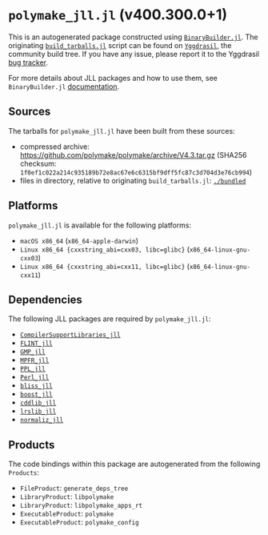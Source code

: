 # `polymake_jll.jl` (v400.300.0+1)

This is an autogenerated package constructed using [`BinaryBuilder.jl`](https://github.com/JuliaPackaging/BinaryBuilder.jl). The originating [`build_tarballs.jl`](https://github.com/JuliaPackaging/Yggdrasil/blob/a70aaf5d437c4a56ef1e2b7bfeec2b5e60a55191/P/polymake/build_tarballs.jl) script can be found on [`Yggdrasil`](https://github.com/JuliaPackaging/Yggdrasil/), the community build tree.  If you have any issue, please report it to the Yggdrasil [bug tracker](https://github.com/JuliaPackaging/Yggdrasil/issues).

For more details about JLL packages and how to use them, see `BinaryBuilder.jl` [documentation](https://juliapackaging.github.io/BinaryBuilder.jl/dev/jll/).

## Sources

The tarballs for `polymake_jll.jl` have been built from these sources:

* compressed archive: https://github.com/polymake/polymake/archive/V4.3.tar.gz (SHA256 checksum: `1f0ef1c022a214c935189b72e8ac67e6c6315bf9dff5fc87c3d704d3e76cb994`)
* files in directory, relative to originating `build_tarballs.jl`: [`./bundled`](https://github.com/JuliaPackaging/Yggdrasil/tree/a70aaf5d437c4a56ef1e2b7bfeec2b5e60a55191/P/polymake/bundled)

## Platforms

`polymake_jll.jl` is available for the following platforms:

* `macOS x86_64` (`x86_64-apple-darwin`)
* `Linux x86_64 {cxxstring_abi=cxx03, libc=glibc}` (`x86_64-linux-gnu-cxx03`)
* `Linux x86_64 {cxxstring_abi=cxx11, libc=glibc}` (`x86_64-linux-gnu-cxx11`)

## Dependencies

The following JLL packages are required by `polymake_jll.jl`:

* [`CompilerSupportLibraries_jll`](https://github.com/JuliaBinaryWrappers/CompilerSupportLibraries_jll.jl)
* [`FLINT_jll`](https://github.com/JuliaBinaryWrappers/FLINT_jll.jl)
* [`GMP_jll`](https://github.com/JuliaBinaryWrappers/GMP_jll.jl)
* [`MPFR_jll`](https://github.com/JuliaBinaryWrappers/MPFR_jll.jl)
* [`PPL_jll`](https://github.com/JuliaBinaryWrappers/PPL_jll.jl)
* [`Perl_jll`](https://github.com/JuliaBinaryWrappers/Perl_jll.jl)
* [`bliss_jll`](https://github.com/JuliaBinaryWrappers/bliss_jll.jl)
* [`boost_jll`](https://github.com/JuliaBinaryWrappers/boost_jll.jl)
* [`cddlib_jll`](https://github.com/JuliaBinaryWrappers/cddlib_jll.jl)
* [`lrslib_jll`](https://github.com/JuliaBinaryWrappers/lrslib_jll.jl)
* [`normaliz_jll`](https://github.com/JuliaBinaryWrappers/normaliz_jll.jl)

## Products

The code bindings within this package are autogenerated from the following `Products`:

* `FileProduct`: `generate_deps_tree`
* `LibraryProduct`: `libpolymake`
* `LibraryProduct`: `libpolymake_apps_rt`
* `ExecutableProduct`: `polymake`
* `ExecutableProduct`: `polymake_config`
